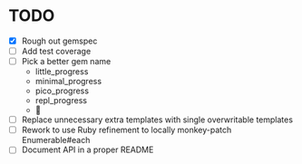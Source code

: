 TODO
====

- [x] Rough out gemspec
- [ ] Add test coverage
- [ ] Pick a better gem name
    - little_progress
    - minimal_progress
    - pico_progress
    - repl_progress
    - 🤔
- [ ] Replace unnecessary extra templates with single overwritable templates
- [ ] Rework to use Ruby refinement to locally monkey-patch Enumerable#each
- [ ] Document API in a proper README
